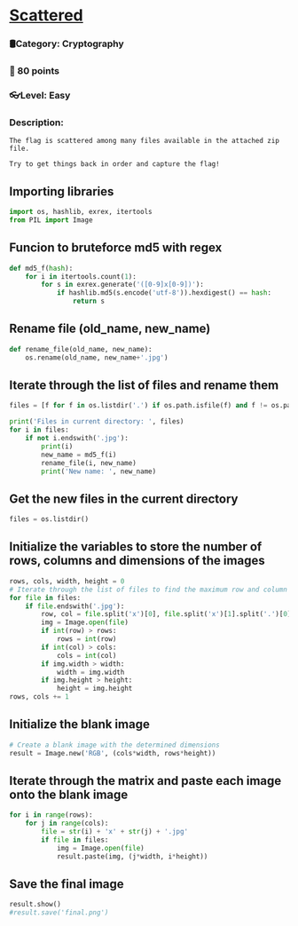 # [Scattered](https://ctf.eoman.com/competitions/public/cryptography/scattered)
### 🛢Category: Cryptography
### 🌟 80 points
### 👓Level: Easy
### Description:

```
The flag is scattered among many files available in the attached zip file.

Try to get things back in order and capture the flag!
```

## Importing libraries

```python
import os, hashlib, exrex, itertools
from PIL import Image
```

## Funcion to bruteforce md5 with regex

```python
def md5_f(hash):
    for i in itertools.count(1):
        for s in exrex.generate('([0-9]x[0-9])'):
            if hashlib.md5(s.encode('utf-8')).hexdigest() == hash:
                return s
```

## Rename file (old_name, new_name)

```python
def rename_file(old_name, new_name):
    os.rename(old_name, new_name+'.jpg')
```
## Iterate through the list of files and rename them

```python
files = [f for f in os.listdir('.') if os.path.isfile(f) and f != os.path.basename(__file__)]

print('Files in current directory: ', files)
for i in files:
    if not i.endswith('.jpg'):
        print(i)
        new_name = md5_f(i)
        rename_file(i, new_name)
        print('New name: ', new_name)
```

## Get the new files in the current directory

```python
files = os.listdir()
```

## Initialize the variables to store the number of rows, columns and dimensions of the images

```python
rows, cols, width, height = 0
# Iterate through the list of files to find the maximum row and column values, and also the dimensions of the images
for file in files:
    if file.endswith('.jpg'):
        row, col = file.split('x')[0], file.split('x')[1].split('.')[0]
        img = Image.open(file)
        if int(row) > rows:
            rows = int(row)
        if int(col) > cols:
            cols = int(col)
        if img.width > width:
            width = img.width
        if img.height > height:
            height = img.height
rows, cols += 1
```

## Initialize the blank image

```python
# Create a blank image with the determined dimensions
result = Image.new('RGB', (cols*width, rows*height))
```

## Iterate through the matrix and paste each image onto the blank image
    
```python
for i in range(rows):
    for j in range(cols):
        file = str(i) + 'x' + str(j) + '.jpg'
        if file in files:
            img = Image.open(file)
            result.paste(img, (j*width, i*height))
```

## Save the final image
    
```python
result.show()
#result.save('final.png')
```